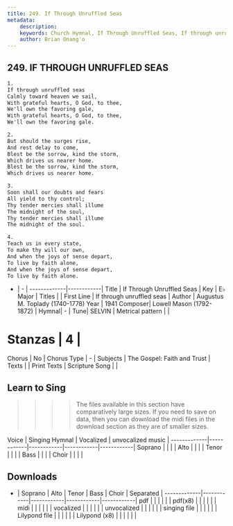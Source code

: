 ```yaml
---
title: 249. If Through Unruffled Seas
metadata:
    description: 
    keywords: Church Hymnal, If Through Unruffled Seas, If through unruffled seas, 
    author: Brian Onang'o
---
```



## 249. IF THROUGH UNRUFFLED SEAS

```txt
1.
If through unruffled seas 
Calmly toward heaven we sail, 
With grateful hearts, O God, to thee, 
We'll own the favoring gale, 
With grateful hearts, O God, to thee, 
We'll own the favoring gale. 

2.
But should the surges rise, 
And rest delay to come, 
Blest be the sorrow, kind the storm, 
Which drives us nearer home. 
Blest be the sorrow, kind the storm, 
Which drives us nearer home. 

3.
Soon shall our doubts and fears 
All yield to thy control; 
Thy tender mercies shall illume 
The midnight of the soul, 
Thy tender mercies shall illume 
The midnight of the soul. 

4.
Teach us in every state, 
To make thy will our own, 
And when the joys of sense depart, 
To live by faith alone, 
And when the joys of sense depart, 
To live by faith alone.

```

- |   -  |
-------------|------------|
Title | If Through Unruffled Seas |
Key | E♭ Major |
Titles |  |
First Line | If through unruffled seas |
Author | Augustus M. Toplady (1740-1778)
Year | 1941
Composer| Lowell Mason (1792-1872) |
Hymnal|  - |
Tune| SELVIN |
Metrical pattern | |
# Stanzas | 4 |
Chorus | No |
Chorus Type | - |
Subjects | The Gospel: Faith and Trust |
Texts |  |
Print Texts | 
Scripture Song |  |
  
## Learn to Sing

>>>> The files available in this section have comparatively large sizes. If you need to save on data, then you can download the midi files in the download section as they are of smaller sizes.

Voice |  Singing Hymnal | Vocalized | unvocalized music |
-------------|------------|------------|------------|------------|
Soprano | | | |
Alto | | | |
Tenor | | | |
Bass | | | |
Choir | | | |

## Downloads

- |  Soprano | Alto | Tenor | Bass | Choir | Separated |
-------------|------------|------------|------------|------------|
pdf | | | | | |
pdf(x8) | | | | | |
midi | | | | | |
vocalized | | | | | |
unvocalized | | | | | |
singing file | | | | | |
Lilypond file | | | | | |
Lilypond (x8) | | | | | |
  